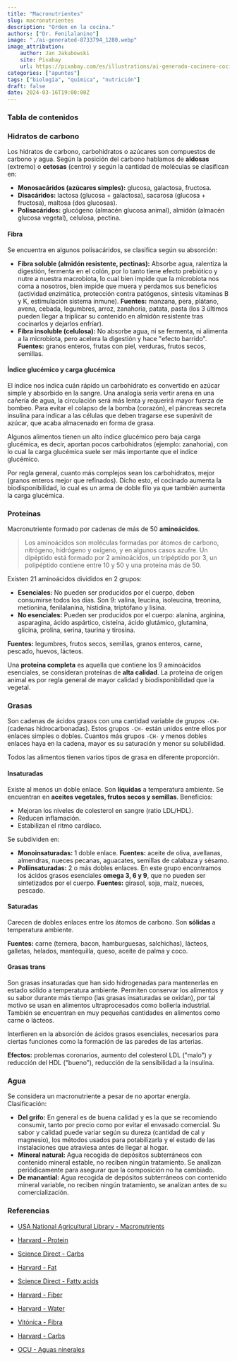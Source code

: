```yaml
---
title: "Macronutrientes"
slug: macronutrientes
description: "Orden en la cocina."
authors: ["Dr. Fenilalanino"]
image: "./ai-generated-8733794_1280.webp"
image_attribution:
    author: Jan Jakubowski
    site: Pixabay
    url: https://pixabay.com/es/illustrations/ai-generado-cocinero-cocina-8733794/
categories: ["apuntes"]
tags: ["biología", "química", "nutrición"]
draft: false
date: 2024-03-16T19:00:00Z
---
```


### Tabla de contenidos


### Hidratos de carbono
Los hidratos de carbono, carbohidratos o azúcares son compuestos de carbono y agua. Según la posición del carbono hablamos de **aldosas** (extremo) o **cetosas** (centro) y según la cantidad de moléculas se clasifican en:

- **Monosacáridos (azúcares simples):** glucosa, galactosa, fructosa.
- **Disacáridos:** lactosa (glucosa + galactosa), sacarosa (glucosa + fructosa), maltosa (dos glucosas).
- **Polisacáridos:** glucógeno (almacén glucosa animal), almidón (almacén glucosa vegetal), celulosa, pectina.

#### Fibra
Se encuentra en algunos polisacáridos, se clasifica según su absorción:
- **Fibra soluble (almidón resistente, pectinas):** Absorbe agua, ralentiza la digestión, fermenta en el colón, por lo tanto tiene efecto prebiótico y nutre a nuestra macrobiota, lo cual bien impide que la microbiota nos coma a nosotros, bien impide que muera y perdamos sus beneficios (actividad enzimática, protección contra patógenos, síntesis vitaminas B y K, estimulación sistema inmune). **Fuentes:** manzana, pera, plátano, avena, cebada, legumbres, arroz, zanahoria, patata, pasta (los 3 últimos pueden llegar a triplicar su contenido en almidón resistente tras cocinarlos y dejarlos enfríar).
- **Fibra insoluble (celulosa):** No absorbe agua, ni se fermenta, ni alimenta a la microbiota, pero acelera la digestión y hace "efecto barrido". **Fuentes:** granos enteros, frutas con piel, verduras, frutos secos, semillas.

#### Índice glucémico y carga glucémica
El índice nos indica cuán rápido un carbohidrato es convertido en azúcar simple y absorbido en la sangre. Una analogía sería vertir arena en una cañería de agua, la circulación será más lenta y requerirá mayor fuerza de bombeo. Para evitar el colapso de la bomba (corazón), el páncreas secreta insulina para indicar a las células que deben tragarse ese superávit de azúcar, que acaba almacenado en forma de grasa.

Algunos alimentos tienen un alto índice glucémico pero baja carga glucémica, es decir, aportan pocos carbohidratos (ejemplo: zanahoria), con lo cual la carga glucémica suele ser más importante que el índice glucémico.

Por regla general, cuanto más complejos sean los carbohidratos, mejor (granos enteros mejor que refinados). Dicho esto, el cocinado aumenta la biodisponibilidad, lo cual es un arma de doble filo ya que también aumenta la carga glucémica.


### Proteínas
Macronutriente formado por cadenas de más de 50 **aminoácidos**.

> Los aminoácidos son moléculas formadas por átomos de carbono, nitrógeno, hidrógeno y oxígeno, y en algunos casos azufre. Un dipéptido está formado por 2 aminoácidos, un tripéptido por 3, un polipéptido contiene entre 10 y 50 y una proteína más de 50.

Existen 21 aminoácidos divididos en 2 grupos:

- **Esenciales:** No pueden ser producidos por el cuerpo, deben consumirse todos los días. Son 9: valina, leucina, isoleucina, treonina, metionina, fenilalanina, histidina, triptófano y lisina.
- **No esenciales:** Pueden ser producidos por el cuerpo: alanina, arginina, asparagina, ácido aspártico, cisteína, ácido glutámico, glutamina, glicina, prolina, serina, taurina y tirosina.

**Fuentes:** legumbres, frutos secos, semillas, granos enteros, carne, pescado, huevos, lácteos.

Una **proteína completa** es aquella que contiene los 9 aminoácidos esenciales, se consideran proteínas de **alta calidad**. La proteína de origen animal es por regla general de mayor calidad y biodisponibilidad que la vegetal.


### Grasas
Son cadenas de ácidos grasos con una cantidad variable de grupos `-CH-` (cadenas hidrocarbonadas). Estos grupos `-CH-` están unidos entre ellos por enlaces simples o dobles. Cuantos más grupos `-CH-` y menos dobles enlaces haya en la cadena, mayor es su saturación y menor su solubilidad.

Todos las alimentos tienen varios tipos de grasa en diferente proporción.

#### Insaturadas
Existe al menos un doble enlace. Son **líquidas** a temperatura ambiente. Se encuentran en **aceites vegetales, frutos secos y semillas**. Beneficios:

- Mejoran los niveles de colesterol en sangre (ratio LDL/HDL).
- Reducen inflamación.
- Estabilizan el ritmo cardíaco.

Se subdividen en:

- **Monoinsaturadas:** 1 doble enlace. **Fuentes:** aceite de oliva, avellanas, almendras, nueces pecanas, aguacates, semillas de calabaza y sésamo.
- **Poliinsaturadas:** 2 o más dobles enlaces. En este grupo encontramos los ácidos grasos esenciales **omega 3, 6 y 9**, que no pueden ser sintetizados por el cuerpo. **Fuentes:** girasol, soja, maíz, nueces, pescado.

#### Saturadas
Carecen de dobles enlaces entre los átomos de carbono. Son **sólidas** a temperatura ambiente.

**Fuentes:** carne (ternera, bacon, hamburguesas, salchichas), lácteos, galletas, helados, mantequilla, queso, aceite de palma y coco.

#### Grasas trans
Son grasas insaturadas que han sido hidrogenadas para mantenerlas en estado sólido a temperatura ambiente. Permiten conservar los alimentos y su sabor durante más tiempo (las grasas insaturadas se oxidan), por tal motivo se usan en alimentos ultraprocesados como bollería industrial. También se encuentran en muy pequeñas cantidades en alimentos como carne o lácteos.

Interfieren en la absorción de ácidos grasos esenciales, necesarios para ciertas funciones como la formación de las paredes de las arterias.

**Efectos:** problemas coronarios, aumento del colesterol LDL ("malo") y reducción del HDL ("bueno"), reducción de la sensibilidad a la insulina.


### Agua
Se considera un macronutriente a pesar de no aportar energía. Clasificación:

- **Del grifo:** En general es de buena calidad y es la que se recomiendo consumir, tanto por precio como por evitar el envasado comercial. Su sabor y calidad puede variar según su dureza (cantidad de cal y magnesio), los métodos usados para potabilizarla y el estado de las instalaciones que atraviesa antes de llegar al hogar.
- **Mineral natural:** Agua recogida de depósitos subterráneos con contenido mineral estable, no reciben ningún tratamiento. Se analizan periódicamente para asegurar que la composición no ha cambiado.
- **De manantial:** Agua recogida de depósitos subterráneos con contenido mineral variable, no reciben ningún tratamiento, se analizan antes de su comercialización.


### Referencias

- [USA National Agricultural Library - Macronutrients](https://www.nal.usda.gov/human-nutrition-and-food-safety/food-composition/macronutrients)

- [Harvard - Protein](https://www.hsph.harvard.edu/nutritionsource/what-should-you-eat/protein/)

- [Science Direct - Carbs](https://www.sciencedirect.com/topics/neuroscience/carbohydrates)

- [Harvard - Fat](https://www.hsph.harvard.edu/nutritionsource/what-should-you-eat/fats-and-cholesterol/types-of-fat/)

- [Science Direct - Fatty acids](https://www.sciencedirect.com/topics/neuroscience/fatty-acids)

- [Harvard - Fiber](https://www.hsph.harvard.edu/nutritionsource/carbohydrates/fiber/)

- [Harvard - Water](https://www.hsph.harvard.edu/nutritionsource/water/)

- [Vitónica - Fibra](https://www.vitonica.com/alimentos/fibra-soluble-fibra-insoluble-cuales-sus-diferencias-que-alimentos-podemos-encontrarla-1)

- [Harvard - Carbs](https://www.hsph.harvard.edu/nutritionsource/carbohydrates/carbohydrates-and-blood-sugar/)

- [OCU - Aguas ninerales](https://www.ocu.org/alimentacion/agua/informe/aguas-minerales)

